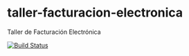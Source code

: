 # taller-facturacion-electronica
Taller de Facturación Electrónica

[![Build Status](https://travis-ci.org/texalbuja/cliente-facturacion-electronica.svg?branch=master)](https://travis-ci.org/texalbuja/cliente-facturacion-electronica)
